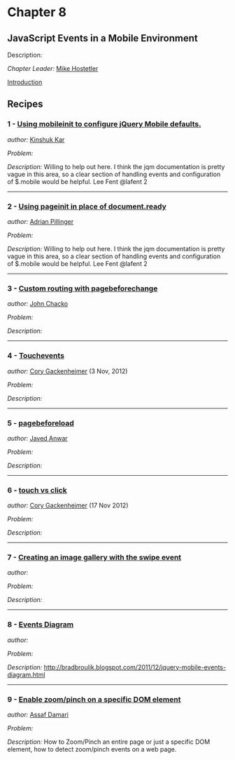 # Chapter 8

## JavaScript Events in a Mobile Environment

Description: 

*Chapter Leader:* <a href="mailto:mike@appendto.com">Mike Hostetler</a>

<a href="/jquerymobilecookbook/book/blob/master/8-javascript-events-in-mobile-environment/introduction.adoc">Introduction</a>

## Recipes

### 1 - <a href="/jquerymobilecookbook/book/blob/master/8-javascript-events-in-mobile-environment/recipe-1.adoc">Using mobileinit to configure jQuery Mobile defaults.</a>
*author:* <a href="mailto:kinshuk.kar@gmail.com">Kinshuk Kar</a>

*Problem:*

*Description:* Willing to help out here.  I think the jqm documentation is pretty vague in this area, so a clear section of handling events and configuration of $.mobile would be helpful. Lee Fent @lafent 2

---

### 2 - <a href="/jquerymobilecookbook/book/blob/master/8-javascript-events-in-mobile-environment/recipe-2.adoc">Using pageinit in place of document.ready</a>
*author:* <a href="mailto:adrian.pillinger@gmail.com">Adrian Pillinger</a>

*Problem:*

*Description:* Willing to help out here.  I think the jqm documentation is pretty vague in this area, so a clear section of handling events and configuration of $.mobile would be helpful. Lee Fent @lafent 2

--- 

### 3 - <a href="/jquerymobilecookbook/book/blob/master/8-javascript-events-in-mobile-environment/recipe-3.adoc">Custom routing with pagebeforechange</a> 
*author:* <a href="mailto:poonkave@gmail.com">John Chacko</a>

*Problem:*

*Description:* 

---

### 4 - <a href="/jquerymobilecookbook/book/blob/master/8-javascript-events-in-mobile-environment/recipe-4.adoc">Touchevents</a>
*author:* <a href="mailto:cory.gack@gmail.com">Cory Gackenheimer</a> (3 Nov, 2012)

*Problem:*

*Description:* 

---

### 5 - <a href="/jquerymobilecookbook/book/blob/master/8-javascript-events-in-mobile-environment/recipe-5.adoc">pagebeforeload</a>
*author:* <a href="mailto:javed_anwar@yahoo.com">Javed Anwar</a>

*Problem:*

*Description:* 

---

### 6 - <a href="/jquerymobilecookbook/book/blob/master/8-javascript-events-in-mobile-environment/recipe-6.adoc">touch vs click</a>
*author:* <a href="mailto:cory.gack@gmail.com">Cory Gackenheimer</a> (17 Nov 2012)

*Problem:*

*Description:* 

---

### 7 - <a href="/jquerymobilecookbook/book/blob/master/8-javascript-events-in-mobile-environment/recipe-7.adoc">Creating an image gallery with the swipe event</a>
*author:* <a href="mailto:"></a>

*Problem:*

*Description:* 

---

### 8 - <a href="/jquerymobilecookbook/book/blob/master/8-javascript-events-in-mobile-environment/recipe-8.adoc">Events Diagram</a>
*author:* <a href="mailto:"></a>

*Problem:*

*Description:* http://bradbroulik.blogspot.com/2011/12/jquery-mobile-events-diagram.html

---

### 9 - <a href="/jquerymobilecookbook/book/blob/master/8-javascript-events-in-mobile-environment/recipe-9.adoc">Enable zoom/pinch on a specific DOM element </a>
*author:* <a href="mailto:asafda@gmail.com">Assaf Damari</a>

*Problem:*

*Description:* How to Zoom/Pinch an entire page or just a specific DOM element, how to detect zoom/pinch events on a web page. 